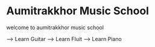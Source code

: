# Aumitrakkhor Music School

welcome to aumitrakkhor music school

--> Learn Guitar
--> Learn Fluit
--> Learn Piano
